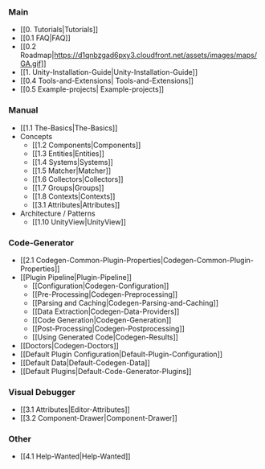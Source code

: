 ### Main

- [[0. Tutorials|Tutorials]]
- [[0.1 FAQ|FAQ]]
- [[0.2 Roadmap|https://d1qnbzgad6pxy3.cloudfront.net/assets/images/maps/GA.gif]]
- [[1. Unity-Installation-Guide|Unity-Installation-Guide]]
- [[0.4 Tools-and-Extensions| Tools-and-Extensions]]
- [[0.5 Example-projects| Example-projects]]
### Manual

- [[1.1 The-Basics|The-Basics]]
- Concepts
  - [[1.2 Components|Components]]
  - [[1.3 Entities|Entities]]
  - [[1.4 Systems|Systems]]
  - [[1.5 Matcher|Matcher]]
  - [[1.6 Collectors|Collectors]]
  - [[1.7 Groups|Groups]]
  - [[1.8 Contexts|Contexts]]
  - [[3.1 Attributes|Attributes]]
- Architecture / Patterns
  - [[1.10 UnityView|UnityView]]


### Code-Generator
- [[2.1 Codegen-Common-Plugin-Properties|Codegen-Common-Plugin-Properties]]
- [[Plugin Pipeline|Plugin-Pipeline]]
  - [[Configuration|Codegen-Configuration]]
  - [[Pre-Processing|Codegen-Preprocessing]]
  - [[Parsing and Caching|Codegen-Parsing-and-Caching]]
  - [[Data Extraction|Codegen-Data-Providers]]
  - [[Code Generation|Codegen-Generation]]
  - [[Post-Processing|Codegen-Postprocessing]]
  - [[Using Generated Code|Codegen-Results]]
- [[Doctors|Codegen-Doctors]]
- [[Default Plugin Configuration|Default-Plugin-Configuration]]
- [[Default Data|Default-Codegen-Data]]
- [[Default Plugins|Default-Code-Generator-Plugins]]

### Visual Debugger
- [[3.1 Attributes|Editor-Attributes]]
- [[3.2 Component-Drawer|Component-Drawer]]

### Other
- [[4.1 Help-Wanted|Help-Wanted]]